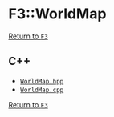 # F3::WorldMap

[Return to `F3`](/docs/F3.md)

## C++

- [`WorldMap.hpp`](/c++/include/WorldMap.hpp)
- [`WorldMap.cpp`](/c++/source/WorldMap.cpp)

[Return to `F3`](/docs/F3.md)